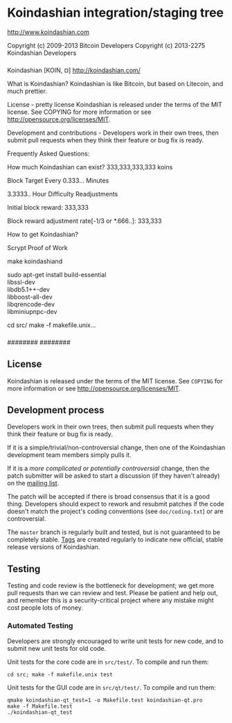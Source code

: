 Koindashian integration/staging tree
================================

http://www.koindashian.com

Copyright (c) 2009-2013 Bitcoin Developers
Copyright (c) 2013-2275 Koindashian Developers

###
Koindashian [KOIN, ¤]
http://koindashian.com/

What is Koindashian?
Koindashian is like Bitcoin, but based on Litecoin, and much prettier. 

License - pretty license
Koindashian is released under the terms of the MIT license. See COPYING for more information or see http://opensource.org/licenses/MIT.

Development and contributions -
Developers work in their own trees, then submit pull requests when they think their feature or bug fix is ready.

Frequently Asked Questions:

How much Koindashian can exist?
333,333,333,333 koins

Block Target Every 0.333… Minutes

3.3333.. Hour Difficulty Readjustments

Initial block reward: 333,333

Block reward adjustment rate[-1/3 or *.666..]: 333,333

How to get Koindashian?

Scrypt Proof of Work

make koindashiand

sudo apt-get install build-essential \
                     libssl-dev \
                     libdb5.1++-dev \
                     libboost-all-dev \
                     libqrencode-dev \
                     libminiupnpc-dev

cd src/
make -f makefile.unix...
###
########
########

License
-------

Koindashian is released under the terms of the MIT license. See `COPYING` for more
information or see http://opensource.org/licenses/MIT.

Development process
-------------------

Developers work in their own trees, then submit pull requests when they think
their feature or bug fix is ready.

If it is a simple/trivial/non-controversial change, then one of the Koindashian
development team members simply pulls it.

If it is a *more complicated or potentially controversial* change, then the patch
submitter will be asked to start a discussion (if they haven't already) on the
[mailing list](http://sourceforge.net/mailarchive/forum.php?forum_name=bitcoin-development).

The patch will be accepted if there is broad consensus that it is a good thing.
Developers should expect to rework and resubmit patches if the code doesn't
match the project's coding conventions (see `doc/coding.txt`) or are
controversial.

The `master` branch is regularly built and tested, but is not guaranteed to be
completely stable. [Tags](https://github.com/bitcoin/bitcoin/tags) are created
regularly to indicate new official, stable release versions of Koindashian.

Testing
-------

Testing and code review is the bottleneck for development; we get more pull
requests than we can review and test. Please be patient and help out, and
remember this is a security-critical project where any mistake might cost people
lots of money.

### Automated Testing

Developers are strongly encouraged to write unit tests for new code, and to
submit new unit tests for old code.

Unit tests for the core code are in `src/test/`. To compile and run them:

    cd src; make -f makefile.unix test

Unit tests for the GUI code are in `src/qt/test/`. To compile and run them:

    qmake koindashian-qt_test=1 -o Makefile.test koindashian-qt.pro
    make -f Makefile.test
    ./koindashian-qt_test

